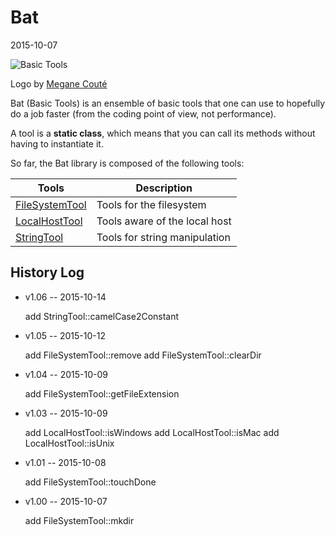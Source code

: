 Bat
==========
2015-10-07


![Basic Tools](http://s18.postimg.org/qhu0b9g5l/bat_web.jpg "Basic Tools")

Logo by [Megane Couté](https://www.behance.net/meganecoute)




Bat (Basic Tools) is an ensemble of basic tools that one can use to 
hopefully do a job faster (from the coding point of view, not performance).

A tool is a **static class**, which means that you can call its methods
without having to instantiate it.





So far, the Bat library is composed of the following tools:



Tools       |       Description
----------- | -----------------------
[FileSystemTool]( https://github.com/lingtalfi/Bat/blob/master/FileSystemTool.md )          |       Tools for the filesystem
[LocalHostTool](  https://github.com/lingtalfi/Bat/blob/master/LocalHostTool.md )          |       Tools aware of the local host
[StringTool]( https://github.com/lingtalfi/Bat/blob/master/StringTool.md )          |       Tools for string manipulation







History Log
------------------

- v1.06 -- 2015-10-14

    add StringTool::camelCase2Constant
    
    
- v1.05 -- 2015-10-12

    add FileSystemTool::remove
    add FileSystemTool::clearDir
    
    
- v1.04 -- 2015-10-09

    add FileSystemTool::getFileExtension

- v1.03 -- 2015-10-09

    add LocalHostTool::isWindows
    add LocalHostTool::isMac
    add LocalHostTool::isUnix
    
- v1.01 -- 2015-10-08

    add FileSystemTool::touchDone
    
- v1.00 -- 2015-10-07

    add FileSystemTool::mkdir